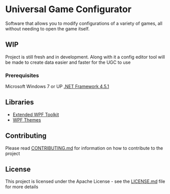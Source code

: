 # Universal Game Configurator

Software that allows you to modify configurations of a variety of games, all without needing to open the game itself.

## WIP

Project is still fresh and in development. 
Along with it a config editor tool will be made to create data easier and faster for the UGC to use

### Prerequisites

Microsoft Windows 7 or UP
[.NET Framework 4.5.1](https://www.microsoft.com/en-gb/download/details.aspx?id=40773)

## Libraries

* [Extended WPF Toolkit](https://github.com/xceedsoftware/wpftoolkit)
* [WPF Themes](https://wpfthemes.codeplex.com/)

## Contributing

Please read [CONTRIBUTING.md](CONTRIBUTING.md) for information on how to contribute to the project

## License

This project is licensed under the Apache License - see the [LICENSE.md](LICENSE.md) file for more details
